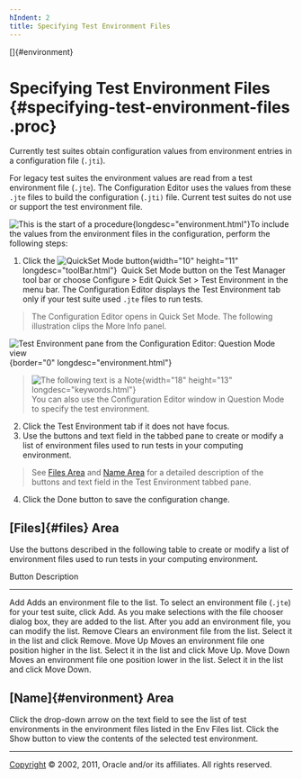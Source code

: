 ```yaml
---
hIndent: 2
title: Specifying Test Environment Files
---
```


[]{#environment}

# Specifying Test Environment Files {#specifying-test-environment-files .proc}

Currently test suites obtain configuration values from environment entries in a configuration file
(`.jti`).

For legacy test suites the environment values are read from a test environment file (`.jte`). The
Configuration Editor uses the values from these `.jte` files to build the configuration (`.jti)`
file. Current test suites do not use or support the test environment file.

![This is the start of a procedure](../../images/hg_proc.gif){longdesc="environment.html"}To include
the values from the environment files in the configuration, perform the following steps:

1.  Click the ![QuickSet Mode button](../../images/stdValues_button.gif){width="10" height="11"
    longdesc="toolBar.html"}  Quick Set Mode button on the Test Manager tool bar or choose Configure
    \> Edit Quick Set \> Test Environment in the menu bar. The Configuration Editor displays the
    Test Environment tab only if your test suite used `.jte` files to run tests.

> The Configuration Editor opens in Quick Set Mode. The following illustration clips the More Info
> panel.

![Test Environment pane from the Configuration Editor: Question Mode
view](../../images/env_confEditor.gif){border="0" longdesc="environment.html"}

> ![The following text is a Note](../../images/hg_note.gif){width="18" height="13"
> longdesc="keywords.html"}\
> You can also use the Configuration Editor window in Question Mode to specify the test environment.

2.  Click the Test Environment tab if it does not have focus.
3.  Use the buttons and text field in the tabbed pane to create or modify a list of environment
    files used to run tests in your computing environment.

> See [Files Area](#files) and [Name Area](#environment) for a detailed description of the buttons
> and text field in the Test Environment tabbed pane.

4.  Click the Done button to save the configuration change.

## [Files]{#files} Area

Use the buttons described in the following table to create or modify a list of environment files
used to run tests in your computing environment.

  Button      Description
  ----------- ---------------------------------------------------------------------------------------------------------------------------------------------------------------------------------------------------------------------------------------------------------------
  Add         Adds an environment file to the list. To select an environment file (`.jte`) for your test suite, click Add. As you make selections with the file chooser dialog box, they are added to the list. After you add an environment file, you can modify the list.
  Remove      Clears an environment file from the list. Select it in the list and click Remove.
  Move Up     Moves an environment file one position higher in the list. Select it in the list and click Move Up.
  Move Down   Moves an environment file one position lower in the list. Select it in the list and click Move Down.

## [Name]{#environment} Area

Click the drop-down arrow on the text field to see the list of test environments in the environment
files listed in the Env Files list. Click the Show button to view the contents of the selected test
environment.

----------------------------------------------------------------------------------------------------

[Copyright](../copyright.html) © 2002, 2011, Oracle and/or its affiliates. All rights reserved.
